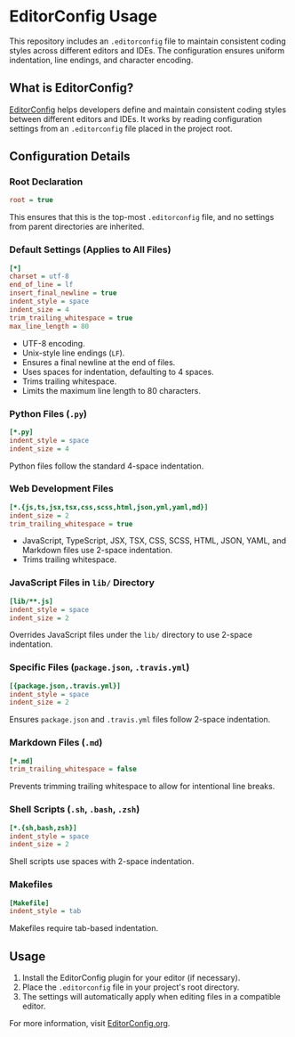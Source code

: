 # EditorConfig Usage

This repository includes an `.editorconfig` file to maintain consistent coding styles across different editors and IDEs. The configuration ensures uniform indentation, line endings, and character encoding.

## What is EditorConfig?

[EditorConfig](https://editorconfig.org/) helps developers define and maintain consistent coding styles between different editors and IDEs. It works by reading configuration settings from an `.editorconfig` file placed in the project root.

## Configuration Details

### Root Declaration

```ini
root = true
```

This ensures that this is the top-most `.editorconfig` file, and no settings from parent directories are inherited.

### Default Settings (Applies to All Files)

```ini
[*]
charset = utf-8
end_of_line = lf
insert_final_newline = true
indent_style = space
indent_size = 4
trim_trailing_whitespace = true
max_line_length = 80
```

- UTF-8 encoding.
- Unix-style line endings (`LF`).
- Ensures a final newline at the end of files.
- Uses spaces for indentation, defaulting to 4 spaces.
- Trims trailing whitespace.
- Limits the maximum line length to 80 characters.

### Python Files (`.py`)

```ini
[*.py]
indent_style = space
indent_size = 4
```

Python files follow the standard 4-space indentation.

### Web Development Files

```ini
[*.{js,ts,jsx,tsx,css,scss,html,json,yml,yaml,md}]
indent_size = 2
trim_trailing_whitespace = true
```

- JavaScript, TypeScript, JSX, TSX, CSS, SCSS, HTML, JSON, YAML, and Markdown files use 2-space indentation.
- Trims trailing whitespace.

### JavaScript Files in `lib/` Directory

```ini
[lib/**.js]
indent_style = space
indent_size = 2
```

Overrides JavaScript files under the `lib/` directory to use 2-space indentation.

### Specific Files (`package.json`, `.travis.yml`)

```ini
[{package.json,.travis.yml}]
indent_style = space
indent_size = 2
```

Ensures `package.json` and `.travis.yml` files follow 2-space indentation.

### Markdown Files (`.md`)

```ini
[*.md]
trim_trailing_whitespace = false
```

Prevents trimming trailing whitespace to allow for intentional line breaks.

### Shell Scripts (`.sh`, `.bash`, `.zsh`)

```ini
[*.{sh,bash,zsh}]
indent_style = space
indent_size = 2
```

Shell scripts use spaces with 2-space indentation.

### Makefiles

```ini
[Makefile]
indent_style = tab
```

Makefiles require tab-based indentation.

## Usage

1. Install the EditorConfig plugin for your editor (if necessary).
2. Place the `.editorconfig` file in your project's root directory.
3. The settings will automatically apply when editing files in a compatible editor.

For more information, visit [EditorConfig.org](https://editorconfig.org/).
